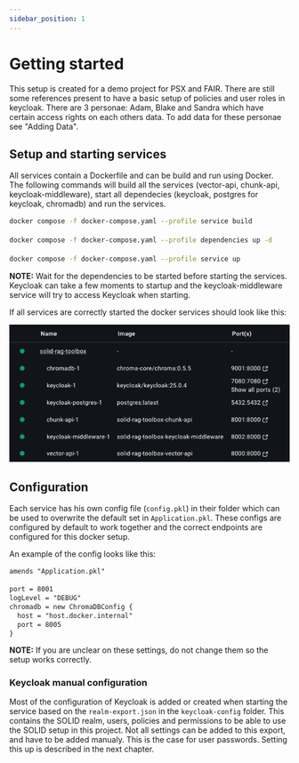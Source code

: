 ```yaml
---
sidebar_position: 1
---
```

# Getting started

This setup is created for a demo project for PSX and FAIR. There are still some references present to have a basic setup of policies and user roles in keycloak. There are 3 personae: Adam, Blake and Sandra which have certain access rights on each others data. To add data for these personae see "Adding Data".

## Setup and starting services

All services contain a Dockerfile and can be build and run using Docker.
The following commands will build all the services (vector-api, chunk-api, keycloak-middleware),
start all dependecies (keycloak, postgres for keycloak, chromadb) and run the services.

```bash
docker compose -f docker-compose.yaml --profile service build

docker compose -f docker-compose.yaml --profile dependencies up -d

docker compose -f docker-compose.yaml --profile service up

```

**NOTE:**
Wait for the dependencies to be started before starting the services. Keycloak can take a few moments to startup and the keycloak-middleware service will try to access Keycloak when starting.

If all services are correctly started the docker services should look like this:

![Docker service overview](./img/docker_service_overview.png)

## Configuration

Each service has his own config file (`config.pkl`) in their folder which can be used to overwrite the default set in `Application.pkl`. These configs are configured by default to work together and the correct endpoints are configured for this docker setup.

An example of the config looks like this:

```pkl
amends "Application.pkl"

port = 8001
logLevel = "DEBUG"
chromadb = new ChromaDBConfig {
  host = "host.docker.internal"
  port = 8005
}
```

**NOTE:**
If you are unclear on these settings, do not change them so the setup works correctly.

### Keycloak manual configuration

Most of the configuration of Keycloak is added or created when starting the service based on the `realm-export.json` in the `keycloak-config` folder. This contains the SOLID realm, users, policies and permissions to be able to use the SOLID setup in this project. Not all settings can be added to this export, and have to be added manualy. This is the case for user passwords. Setting this up is described in the next chapter.
